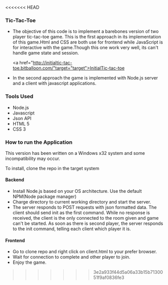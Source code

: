 <<<<<<< HEAD
### Tic-Tac-Toe

+ The objective of this code is to implement a barebones version of two player tic-tac-toe game. 
 This is the first approach in its implementation of this game.Html and CSS are both use for frontend while JavaScript is for interactive with the game.Though this one work very well, its can't handle game state and session. 

   <a href="http://initialtic-tac-toe.bitballoon.com/"target="target">InitialTic-tac-toe</a>

+ In the second approach the game is implemented with Node.js server and a client with javascript applications.


### Tools Used
+ Node.js
+ Javascript
+ Json API
+ HTML 5
+ CSS 3

### How to run the Application

This version has been written on a Windows x32 system and some incompatibility may occur.

To install, clone the repo in the target system

#### Backend

+ Install Node.js based on your OS architecture. Use the default NPM(Node package manager)
+ Charge directory to current working directory and start the server.
+ The server responds to POST requests with json formatted data. The client should send init as the first command. While no response is received, the client is the only connected to the room given and game can't be started. As soon as there is second player, the server responds to the init command, telling each client which player it is.

#### Frontend
+ Go to clone repo and right click on client.html to your prefer browser. 
+ Wait for connection to complete and other player to join.
+ Enjoy the game.





>>>>>>> 3e2a933f44d5a06a33b15b7130051f9af0836fe3
